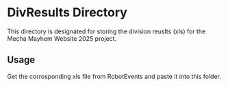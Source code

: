 # DivResults Directory

This directory is designated for storing the division reuslts (xls) for the Mecha Mayhem Website 2025 project. 

## Usage

Get the corrosponding xls file from RobotEvents and paste it into this folder.
